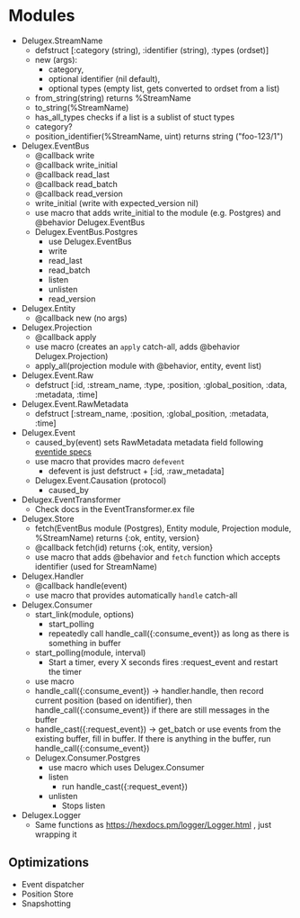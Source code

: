 # Modules

- Delugex.StreamName
  - defstruct [:category (string), :identifier (string), :types (ordset)]
  - new (args):
    - category,
    - optional identifier (nil default),
    - optional types (empty list, gets converted to ordset from a list)
  - from_string(string) returns %StreamName
  - to_string(%StreamName)
  - has_all_types checks if a list is a sublist of stuct types
  - category?
  - position_identifier(%StreamName, uint) returns string ("foo-123/1")
- Delugex.EventBus
  - @callback write
  - @callback write_initial
  - @callback read_last
  - @callback read_batch
  - @callback read_version
  - write_initial (write with expected_version nil)
  - use macro that adds write_initial to the module (e.g. Postgres) and
    @behavior Delugex.EventBus
  - Delugex.EventBus.Postgres
    - use Delugex.EventBus
    - write
    - read_last
    - read_batch
    - listen
    - unlisten
    - read_version
- Delugex.Entity
  - @callback new (no args)
- Delugex.Projection
  - @callback apply
  - use macro (creates an `apply` catch-all, adds @behavior Delugex.Projection)
  - apply_all(projection module with @behavior, entity, event list)
- Delugex.Event.Raw
  - defstruct [:id, :stream_name, :type, :position, :global_position, :data,
    :metadata, :time]
- Delugex.Event.RawMetadata
  - defstruct [:stream_name, :position, :global_position, :metadata, :time]
- Delugex.Event
  - caused_by(event) sets RawMetadata metadata field following
    [eventide specs](https://github.com/eventide-project/messaging/blob/6027504b4b505a233f74d055321c262a61003803/lib/messaging/message/metadata.rb)
  - use macro that provides macro `defevent`
    - defevent is just defstruct + [:id, :raw_metadata]
  - Delugex.Event.Causation (protocol)
    - caused_by
- Delugex.EventTransformer
  - Check docs in the EventTransformer.ex file
- Delugex.Store
  - fetch(EventBus module (Postgres), Entity module, Projection module,
    %StreamName) returns {:ok, entity, version}
  - @callback fetch(id) returns {:ok, entity, version}
  - use macro that adds @behavior and `fetch` function which accepts
    identifier (used for StreamName)
- Delugex.Handler
  - @callback handle(event)
  - use macro that provides automatically `handle` catch-all
- Delugex.Consumer
  - start_link(module, options)
    - start_polling
    - repeatedly call handle_call({:consume_event}) as long as there is
      something in buffer
  - start_polling(module, interval)
    - Start a timer, every X seconds fires :request_event and restart the timer
  - use macro
  - handle_call({:consume_event}) -> handler.handle, then
    record current position (based on identifier), then
    handle_call({:consume_event}) if there are still messages in the buffer
  - handle_cast({:request_event}) -> get_batch or use events from the existing
    buffer, fill in buffer. If there is anything in the buffer, run
    handle_call({:consume_event})
  - Delugex.Consumer.Postgres
    - use macro which uses Delugex.Consumer
    - listen
      - run handle_cast({:request_event})
    - unlisten
      - Stops listen
- Delugex.Logger
  - Same functions as https://hexdocs.pm/logger/Logger.html , just wrapping it

## Optimizations

- Event dispatcher
- Position Store
- Snapshotting
